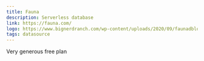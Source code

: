 ```yaml
---
title: Fauna 
description: Serverless database
link: https://fauna.com/
logo: https://www.bignerdranch.com/wp-content/uploads/2020/09/faunadblogo-square.png
tags: datasource
---
```


Very generous free plan